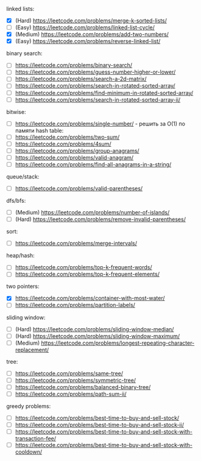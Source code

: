 
linked lists:
- [X] (Hard) https://leetcode.com/problems/merge-k-sorted-lists/
- [ ] (Easy) https://leetcode.com/problems/linked-list-cycle/
- [X] (Medium) https://leetcode.com/problems/add-two-numbers/
- [X] (Easy) https://leetcode.com/problems/reverse-linked-list/

binary search:
- [ ] https://leetcode.com/problems/binary-search/
- [ ] https://leetcode.com/problems/guess-number-higher-or-lower/
- [ ] https://leetcode.com/problems/search-a-2d-matrix/
- [ ] https://leetcode.com/problems/search-in-rotated-sorted-array/
- [ ] https://leetcode.com/problems/find-minimum-in-rotated-sorted-array/
- [ ] https://leetcode.com/problems/search-in-rotated-sorted-array-ii/

bitwise:
- [ ] https://leetcode.com/problems/single-number/ - решить за O(1) по памяти
hash table:
- [ ] https://leetcode.com/problems/two-sum/
- [ ] https://leetcode.com/problems/4sum/
- [ ] https://leetcode.com/problems/group-anagrams/
- [ ] https://leetcode.com/problems/valid-anagram/
- [ ] https://leetcode.com/problems/find-all-anagrams-in-a-string/

queue/stack:
- [ ] https://leetcode.com/problems/valid-parentheses/

dfs/bfs:
- [ ] (Medium) https://leetcode.com/problems/number-of-islands/
- [ ] (Hard) https://leetcode.com/problems/remove-invalid-parentheses/

sort:
- [ ] https://leetcode.com/problems/merge-intervals/

heap/hash:
- [ ] https://leetcode.com/problems/top-k-frequent-words/
- [ ] https://leetcode.com/problems/top-k-frequent-elements/

two pointers:
- [X] https://leetcode.com/problems/container-with-most-water/
- [ ] https://leetcode.com/problems/partition-labels/

sliding window:
- [ ] (Hard) https://leetcode.com/problems/sliding-window-median/
- [ ] (Hard) https://leetcode.com/problems/sliding-window-maximum/
- [ ] (Medium) https://leetcode.com/problems/longest-repeating-character-replacement/

tree:
- [ ] https://leetcode.com/problems/same-tree/
- [ ] https://leetcode.com/problems/symmetric-tree/
- [ ] https://leetcode.com/problems/balanced-binary-tree/
- [ ] https://leetcode.com/problems/path-sum-ii/

greedy problems:
- [ ] https://leetcode.com/problems/best-time-to-buy-and-sell-stock/
- [ ] https://leetcode.com/problems/best-time-to-buy-and-sell-stock-ii/
- [ ] https://leetcode.com/problems/best-time-to-buy-and-sell-stock-with-transaction-fee/
- [ ] https://leetcode.com/problems/best-time-to-buy-and-sell-stock-with-cooldown/
